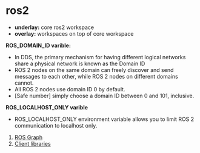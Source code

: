 # ros2

* **underlay:** core ros2 workspace
* **overlay:** workspaces on top of core workspace

**ROS_DOMAIN_ID varible:**
  * In DDS, the primary mechanism for having different logical networks share a physical network is known as the Domain ID
  * ROS 2 nodes on the same domain can freely discover and send messages to each other, while ROS 2 nodes on different domains cannot.
  * All ROS 2 nodes use domain ID 0 by default.
  * [Safe number] simply choose a domain ID between 0 and 101, inclusive.

**ROS_LOCALHOST_ONLY varible**
  * ROS_LOCALHOST_ONLY environment variable allows you to limit ROS 2 communication to localhost only.

1. [ROS Graph](ros_graph.md)
2. [Client libraries](client_libraries.md)
